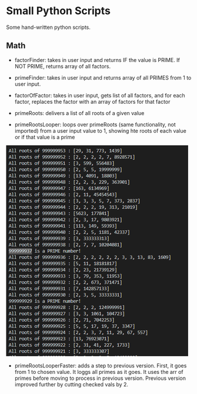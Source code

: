 # Small Python Scripts

Some hand-written python scripts.

## Math

* factorFinder: takes in user input and returns IF the value is PRIME. If NOT PRIME, returns array of all factors.

* primeFinder: takes in user input and returns array of all PRIMES from 1 to user input.

* factorOfFactor: takes in user input, gets list of all factors, and for each factor, replaces the factor with an array of factors for that factor

* primeRoots: delivers a list of all roots of a given value

* primeRootsLooper: loops over primeRoots (same functionality, not imported) from a user input value to 1, showing hte roots of each value or if that value is a prime

![Prime Looper](./assets/prime-looper-example.PNG)

* primeRootsLooperFaster: adds a step to previous version. First, it goes from 1 to chosen value. It loggs all primes as it goes. It uses the arr of primes before moving to process in previous version. Previous version improved further by cutting checked vals by 2.
